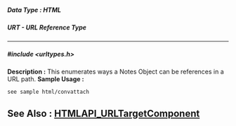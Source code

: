 ##### Data Type : HTML
##### URT - URL Reference Type
---
##### #include <urltypes.h>
**Description :**
This enumerates ways a Notes Object can be references in a URL path.
**Sample Usage :**
```
see sample html/convattach
```
**See Also :**
[HTMLAPI_URLTargetComponent](D:/md_files/HTMLAPI_URLTargetComponent.md)
---

